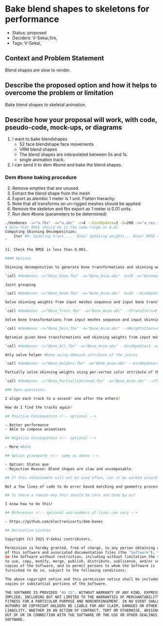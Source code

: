 # Bake blend shapes to skeletons for performance

- Status: proposed <!-- draft | rejected | accepted | deprecated | superseded by -->
- Deciders: V-Sekai,fire,
- Tags: V-Sekai,

## Context and Problem Statement

Blend shapes are slow to render.

## Describe the proposed option and how it helps to overcome the problem or limitation

Bake blend shapes to skeletal animation.

## Describe how your proposal will work, with code, pseudo-code, mock-ups, or diagrams

1. I want to bake blendshapes
   * 52 face blendshape face movements
   * VRM blend shapes
   * The blend shapes are interpolated between 0s and 1s.
   * single animation track.
3. I can send it to dem #bone and bake the blend shapes.

### Dem #bone baking procedure

2. Remove empties that are unused.
4. Extract the blend shape from the mesh
6. Export as alembic 1 meter is 1 unit. Flatten hierachy.
5. Note that all transforms on un-rigged meshes should be applied.
9. Remove the skeleton and fbx export as 1 meter is 0.01 units.
10. Run dem #bone (parameters to be determined)

```bash
./dembones -i="a.fbx" -a="a.abc" -z=4 --bindUpdate=2 -b=200 -o="a_res.fbx"
# Note that RMSE should be in the same range as 0.01
Computing Skinning Decomposition:
    Iter #0: Updating trans..... Done! Updating weights... Done! RMSE = 0.0917716
`

11. Check the RMSE is less than 0.001.

#### Options

Skinning decomposition to generate bone transformations and skinning weights from input meshes sequence

`call #dembones -i="Bone_Geom.fbx" -a="Bone_Anim.abc" -b=20 -o="Decomposition_20.fbx"`

Joint grouping 

`call #dembones -i="Bone_Geom.fbx" -a="Bone_Anim.abc" -b=20 --bindUpdate=2 -o="Decomposition_20_grouped.fbx"`

Solve skinning weights from input meshes sequence and input bone transformations

`call #dembones -i="Bone_Trans.fbx" -a="Bone_Anim.abc" --nTransIters=0 -o="SolvedWeights.fbx"`

Solve bone transformations from input meshes sequence and input skinning weights

`call #dembones -i="Bone_Skin.fbx" -a="Bone_Anim.abc" --nWeightsIters=0 -o="SolvedTransformations.fbx"`

Optimize given bone transformations and skinning weights from input meshes sequence

`call #dembones -i="Bone_All.fbx" -a="Bone_Anim.abc" --bindUpdate=1 -o="Optimized.fbx"`

Only solve helper #bone using demLock attribute of the joints

`call #dembones -i="Bone_Helpers.fbx" -a="Bone_Anim.abc" --bindUpdate=1 -o="SolvedHelpers.fbx"`

Partially solve skinning weights using per-vertex color attribute of the mesh

`call #dembones -i="Bone_PartiallySkinned.fbx" -a="Bone_Anim.abc" --nTransIters=0 -o="SolvedPartialWeights.fbx"`

### Open questions:

I align each track to a second? one after the others? 

How do I find the tracks again?

## Positive Consequences <!-- optional -->

- Better performance
- Able to compose animations

## Negative Consequences <!-- optional -->

- More #bone

## Option graveyard: <!-- same as above -->

- Option: Status quo
- Rejection Reason: Blend shapes are slow and uncomposable.

## If this enhancement will not be used often, can it be worked around with a few lines of script?

Not a few lines of code to do error bound matching and geometry processing.

## Is there a reason why this should be core and done by us?

I know how to do this! 

## References <!-- optional and numbers of links can vary -->

- https://github.com/electronicarts/dem-bones

## Derivative License

Copyright (c) 2021 V-Sekai contributors.

Permission is hereby granted, free of charge, to any person obtaining a copy
of this software and associated documentation files (the "Software"), to deal
in the Software without restriction, including without limitation the rights
to use, copy, modify, merge, publish, distribute, sublicense, and/or sell
copies of the Software, and to permit persons to whom the Software is
furnished to do so, subject to the following conditions:

The above copyright notice and this permission notice shall be included in all
copies or substantial portions of the Software.

THE SOFTWARE IS PROVIDED "AS IS", WITHOUT WARRANTY OF ANY KIND, EXPRESS OR
IMPLIED, INCLUDING BUT NOT LIMITED TO THE WARRANTIES OF MERCHANTABILITY,
FITNESS FOR A PARTICULAR PURPOSE AND NONINFRINGEMENT. IN NO EVENT SHALL THE
AUTHORS OR COPYRIGHT HOLDERS BE LIABLE FOR ANY CLAIM, DAMAGES OR OTHER
LIABILITY, WHETHER IN AN ACTION OF CONTRACT, TORT OR OTHERWISE, ARISING FROM,
OUT OF OR IN CONNECTION WITH THE SOFTWARE OR THE USE OR OTHER DEALINGS IN THE
SOFTWARE.
